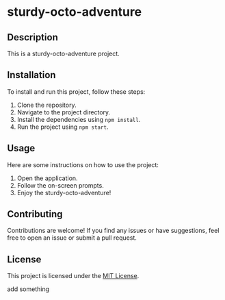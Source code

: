 # sturdy-octo-adventure
## Description

This is a sturdy-octo-adventure project.

## Installation

To install and run this project, follow these steps:

1. Clone the repository.
2. Navigate to the project directory.
3. Install the dependencies using `npm install`.
4. Run the project using `npm start`.

## Usage

Here are some instructions on how to use the project:

1. Open the application.
2. Follow the on-screen prompts.
3. Enjoy the sturdy-octo-adventure!

## Contributing

Contributions are welcome! If you find any issues or have suggestions, feel free to open an issue or submit a pull request.

## License

This project is licensed under the [MIT License](LICENSE).

add something